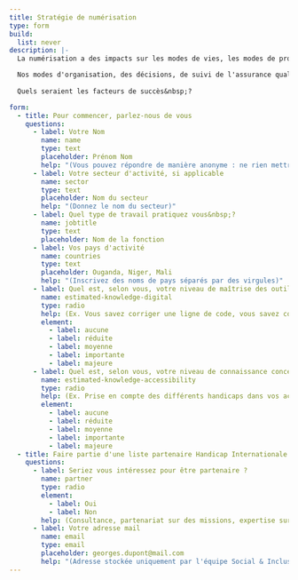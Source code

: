 ```yaml
---
title: Stratégie de numérisation
type: form
build:
  list: never
description: |-
  La numérisation a des impacts sur les modes de vies, les modes de productions, notre droit,... les milieux naturelles.

  Nos modes d'organisation, des décisions, de suivi de l'assurance qualité... sont-ils adaptés pour que la numérisation soit au service l'expression citoyenne&nbsp;?
  
  Quels seraient les facteurs de succès&nbsp;?

form:
  - title: Pour commencer, parlez-nous de vous
    questions:
      - label: Votre Nom
        name: name
        type: text
        placeholder: Prénom Nom
        help: "(Vous pouvez répondre de manière anonyme : ne rien mettre dans ce champs)"
      - label: Votre secteur d'activité, si applicable
        name: sector
        type: text
        placeholder: Nom du secteur
        help: "(Donnez le nom du secteur)"
      - label: Quel type de travail pratiquez vous&nbsp;?
        name: jobtitle
        type: text
        placeholder: Nom de la fonction
      - label: Vos pays d'activité
        name: countries
        type: text
        placeholder: Ouganda, Niger, Mali
        help: "(Inscrivez des noms de pays séparés par des virgules)"
      - label: Quel est, selon vous, votre niveau de maîtrise des outils numériques&nbsp;?
        name: estimated-knowledge-digital
        type: radio
        help: (Ex. Vous savez corriger une ligne de code, vous savez comment fonctionne un data center, vois savez réinstaller un système d'exploitation sur un pépriphérique...)
        element:
          - label: aucune
          - label: réduite
          - label: moyenne
          - label: importante
          - label: majeure
      - label: Quel est, selon vous, votre niveau de connaissance concernant l'accessibilité numérique&nbsp;?
        name: estimated-knowledge-accessibility
        type: radio
        help: (Ex. Prise en compte des différents handicaps dans vos activités, connaissance des lois qui s'appliquent dans votre contexte, impacts sur les bénéficiaires...)
        element:
          - label: aucune
          - label: réduite
          - label: moyenne
          - label: importante
          - label: majeure
  - title: Faire partie d'une liste partenaire Handicap Internationale pour ses missions sur le numérique
    questions:
      - label: Seriez vous intéressez pour être partenaire ?
        name: partner
        type: radio
        element:
          - label: Oui
          - label: Non
        help: (Consultance, partenariat sur des missions, expertise sur le terrain...)
      - label: Votre adresse mail
        name: email
        type: email
        placeholder: georges.dupont@mail.com
        help: "(Adresse stockée uniquement par l'équipe Social & Inclusion pour nos échanges)"
---
```

